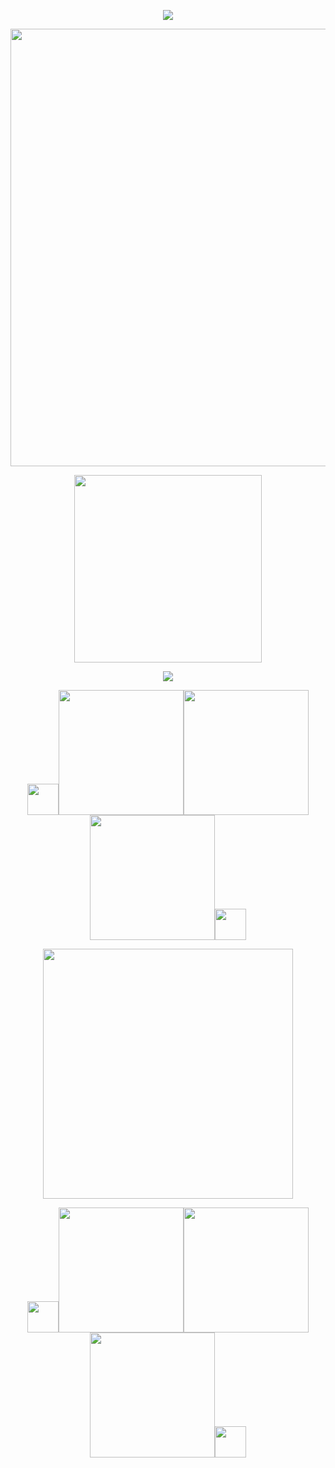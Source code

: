 <p align="center"><img src="https://64.media.tumblr.com/ecc5858c57557fcc5416df70c0e25e8d/973f37d9368b2c9d-15/s2048x3072/695ed078c41ea948dceac53226601c2e11d8e0ba.pnj">
<p align="center"><img src="https://64.media.tumblr.com/ab1f6bc170b5ad5cfc4fd918577823a2/784287e938983fc8-78/s2048x3072/202a3e48bb91074386c921b326048be9451496cc.pnj" width="700">
<p align="center"><img src="https://spotify-github-profile.kittinanx.com/api/view?uid=31nthrfejdrl5ztsoldu5q2cncju&cover_image=true&theme=novatorem&show_offline=false&background_color=000000&interchange=false&bar_color=ffffff&bar_color_cover=false)](https://github.com/kittinan/spotify-github-profile)" width="300">
<p align="center"><img src="https://64.media.tumblr.com/11923a568f5fed93b4cea06885fcafc7/c3ae5378fa1764af-b8/s1280x1920/3047b6844093c15d5df4ce78609be75d8e8123a5.gifv">
<p align="center"><img src="https://64.media.tumblr.com/45ea6473afe650602a733306af6c0b90/7fbf3281a4714bc7-8a/s250x400/e64b3c87026d0b3db4741c45c7266fa34e45d9f5.gifv" width="50"><a href="https://osian.atabook.org" title="ata"><img src="https://64.media.tumblr.com/02858116cbefa264a659b16da484a92e/ba217420e2f0bdee-5d/s540x810/b1917f29804694f96b8080541ade67edb0e306d0.pnj" width="200"></a><a href="https://guns.lol/decal" title="decal"><img src="https://64.media.tumblr.com/e8248592505583e685dc4621b723531c/ba217420e2f0bdee-37/s540x810/73c1eebeeaae0a7d41ebbc695eb6c4dc58f9e704.pnj" width="200"></a><a href="https://listography.com/jekosian" title="listo"><img src="https://64.media.tumblr.com/f8a4fdcd9336ee6b078107dc5570caa0/ba217420e2f0bdee-46/s540x810/6a523f894be25d283ab0d07a6a77f0ad04342d4f.pnj" width="200"></a><img src="https://64.media.tumblr.com/45ea6473afe650602a733306af6c0b90/7fbf3281a4714bc7-8a/s250x400/e64b3c87026d0b3db4741c45c7266fa34e45d9f5.gifv" width="50">
<p align="center"><img src="https://64.media.tumblr.com/e203da5cc953227354e2fc0411954b9d/746bc605b7fcb1ae-46/s2048x3072/613df55f3dd0101b38beb163064486579eae1907.jpg" width="400">
<p align="center"><img src="https://64.media.tumblr.com/45ea6473afe650602a733306af6c0b90/7fbf3281a4714bc7-8a/s250x400/e64b3c87026d0b3db4741c45c7266fa34e45d9f5.gifv" width="50"><a href="https://rentry.co/membox" title="membox"><img src="https://64.media.tumblr.com/53f6b9871c9195021843a4f589179bb4/ba217420e2f0bdee-10/s540x810/eb0a38b92488cf1ade01812d56924ba3f83de78f.pnj" width="200"></a><a href="https://en.pronouns.page/@picklecruncher" title="prns.pg"><img src="https://64.media.tumblr.com/204cad8299f2a5aab843ab4b64ec078f/ba217420e2f0bdee-19/s540x810/2d0350927050acb38b823ff10971bcf93330966e.pnj" width="200"></a><a href="http://rentry.co/fret" title="fret"><img src="https://64.media.tumblr.com/b9d625a1cf3ad4147773fbcbcefac3e5/ba217420e2f0bdee-9d/s540x810/ab077b76ecc294556291ea562736117509aaa0b1.pnj" width="200"></a><img src="https://64.media.tumblr.com/45ea6473afe650602a733306af6c0b90/7fbf3281a4714bc7-8a/s250x400/e64b3c87026d0b3db4741c45c7266fa34e45d9f5.gifv" width="50">
